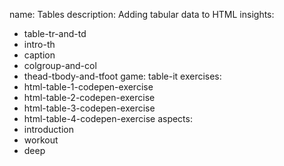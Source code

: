 name: Tables
description: Adding tabular data to HTML
insights:
  - table-tr-and-td
  - intro-th
  - caption
  - colgroup-and-col
  - thead-tbody-and-tfoot
game: table-it
exercises:
  - html-table-1-codepen-exercise
  - html-table-2-codepen-exercise
  - html-table-3-codepen-exercise
  - html-table-4-codepen-exercise
aspects:
  - introduction
  - workout
  - deep
 
